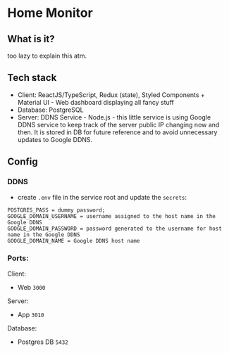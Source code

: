 # Home Monitor

## What is it?

too lazy to explain this atm.

## Tech stack

- Client: ReactJS/TypeScript, Redux (state), Styled Components + Material UI - Web dashboard displaying all fancy stuff
- Database: PostgreSQL
- Server: DDNS Service - Node.js - this little service is using Google DDNS service to keep track of the server public IP changing now and then. It is stored in DB for future reference and to avoid unnecessary updates to Google DDNS.

## Config

### DDNS

- create `.env` file in the service root and update the `secrets`:

```
POSTGRES_PASS = dummy password;
GOOGLE_DOMAIN_USERNAME = username assigned to the host name in the Google DDNS
GOOGLE_DOMAIN_PASSWORD = password generated to the username for host name in the Google DDNS
GOOGLE_DOMAIN_NAME = Google DDNS host name
```

### Ports:

Client:

- Web `3000`

Server:

- App `3010`

Database:

- Postgres DB `5432`
